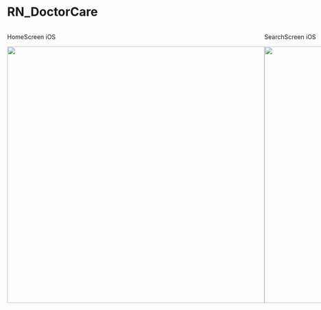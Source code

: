 # RN_DoctorCare
<div style="display: flex;">
  <div>
    <p>HomeScreen iOS</p>
    <img height="600" src="https://i.ibb.co/bF1ggK2/Screen-Shot-2021-01-29-at-3-55-58-AM.png">
  </div>
  
  <div>
    <p>SearchScreen iOS</p>
    <img height="600" src="https://i.ibb.co/KwzbRQF/Screen-Shot-2021-01-29-at-3-56-55-AM.png">
  </div>
</div>

